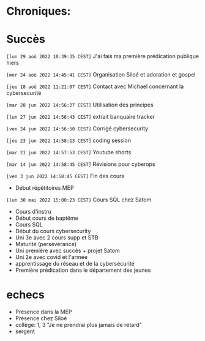 # Chroniques:
# Succès
`[lun 29 aoû 2022 10:39:35 CEST]`
J'ai fais ma première prédication publique hiers

`[mer 24 aoû 2022 14:45:41 CEST]`
Organisation Siloé et adoration et gospel

`[jeu 18 aoû 2022 11:21:07 CEST]`
Contact avec Michael concernant la cybersecurité

`[mar 28 jun 2022 14:56:27 CEST]`
Utilisation des principes

`[lun 27 jun 2022 14:56:43 CEST]`
extrait banquaire tracker

`[ven 24 jun 2022 14:56:50 CEST]`
Corrigé cybersecurity

`[jeu 23 jun 2022 14:58:13 CEST]`
coding session

`[mar 21 jun 2022 14:57:53 CEST]`
Youtube shorts

`[mar 14 jun 2022 14:58:45 CEST]`
Révisions pour cyberops

`[ven 3 jun 2022 14:58:45 CEST]`
Fin des cours

- Début répétitoires MEP

`[lun 30 mai 2022 15:00:23 CEST]`
Cours SQL chez Satom
 
- Cours d'instru
- Début cours de baptême
- Cours SQL
- Début du cours cybersecurity
- Uni 3e avec 2 cours supp et STB
- Maturité (persévérance) 
- Uni première avec succès + projet Satom
- Uni 2e avec covid et l'armée
- apprentissage du réseau et de la cybersécurité
- Première prédication dans le département des jeunes

# echecs
- Présence dans la MEP
- Présence chez Siloé
- collège: 1, 3 "Je ne prendrai plus jamais de retard"
- sergent
